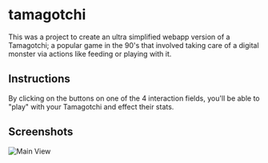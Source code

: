 # tamagotchi
This was a project to create an ultra simplified webapp version of a Tamagotchi; a popular game in the 90's that involved taking care of a digital monster via actions like feeding or playing with it.

## Instructions
By clicking on the buttons on one of the 4 interaction fields, you'll be able to "play" with your Tamagotchi and effect their stats.

## Screenshots
![Main View]()
